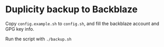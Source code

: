 # Duplicity backup to Backblaze

Copy `config.example.sh` to `config.sh`, and fill the backblaze account and GPG key info.

Run the script with `./backup.sh`